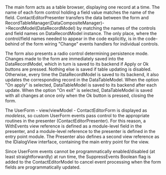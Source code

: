 The main form acts as a table browser, displaying one record at a time. The name of each form control holding a field value matches the name of the field. ContactEditorPresenter transfers the data between the form and RecordTableManager(DataCompositeManager)->RecordModel(DataRecordModel) by matching the names of the controls and field names on DataRecordModel instance. The only place, where the control/field names needed to appear in the code explicitly, is in the code-behind of the form wiring "Change" events handlers for individual controls.  

The form also presents a radio control determining persistence mode. Changes made to the form are immediately saved into the DataRecordModel, which in turn is saved to its backend if Apply or Ok buttons are pressed. Nothing else is saved if table updating is disabled. Otherwise, every time the  DataRecordModel is saved to its backend, it also updates the corresponding record in the DataTableModel. When the option "On apply" is selected, DataTableModel is saved to its backend after each update. When the option "On exit" is selected, DataTableModel is saved with all changes at once only when the Ok button is pressed, closing the form. 

The UserForm - view/viewModel - ContactEditorForm is displayed as *modeless*, so custom UserForm events pass control to the appropriate routines in the presenter (ContactEditorPresenter). For this reason, a WithEvents view reference is defined as a module-level field in the presenter, and a module-level reference to the presenter is defined in the entry point module. The Presenter also defines a second view reference as the IDialogView interface, containing the main entry point for the view.  

Since UserForm events cannot be programmatically enabled/disabled (at least straightforwardly) at run time, the SuppressEvents Boolean flag is added to the ContactEditorModel to cancel event processing when the form fields are programmatically updated.  
